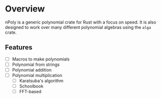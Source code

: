 # Overview

nPoly is a generic polynomial crate for Rust with a focus on speed. It is also designed to work over many different polynomial algebras using the `alga` crate.

## Features

* [ ] Macros to make polynomials
* [ ] Polynomial from strings
* [ ] Polynomial addition
* [ ] Polynomial multiplication
	+ [ ] Karatsuba's algorithm
	+ [ ] Schoolbook
	+ [ ] FFT-based
